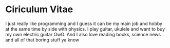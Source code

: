 # Ciriculum Vitae
I just really like programming and I guess it can be my main job and hobby at the same time by side with physics.
I play guitar, ukulele and want to buy my own electric guitar OwO. And I also love reading books, science news and all of that boring stuff ya know
